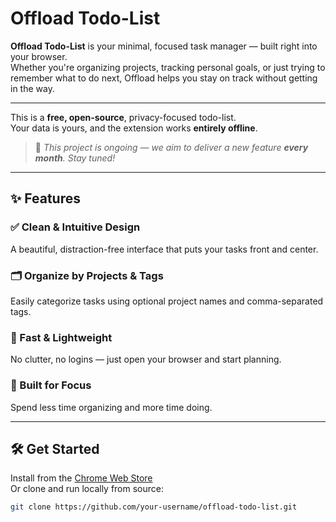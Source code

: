 # Offload Todo-List

**Offload Todo-List** is your minimal, focused task manager — built right into your browser.  
Whether you're organizing projects, tracking personal goals, or just trying to remember what to do next, Offload helps you stay on track without getting in the way.

---

This is a **free, open-source**, privacy-focused todo-list.  
Your data is yours, and the extension works **entirely offline**.

> 📅 _This project is ongoing — we aim to deliver a new feature **every month**. Stay tuned!_

---

## ✨ Features

### ✅ Clean & Intuitive Design
A beautiful, distraction-free interface that puts your tasks front and center.

### 🗂 Organize by Projects & Tags
Easily categorize tasks using optional project names and comma-separated tags.

### 🚀 Fast & Lightweight
No clutter, no logins — just open your browser and start planning.

### 🧠 Built for Focus
Spend less time organizing and more time doing.

---

## 🛠️ Get Started

Install from the [Chrome Web Store](#)  
Or clone and run locally from source:

```bash
git clone https://github.com/your-username/offload-todo-list.git
